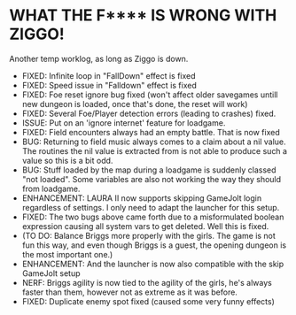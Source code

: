 # WHAT THE F**** IS WRONG WITH ZIGGO!

Another temp worklog, as long as Ziggo is down.


- FIXED: Infinite loop in "FallDown" effect is fixed
- FIXED: Speed issue in "Falldown" effect is fixed
- FIXED: Foe reset ignore bug fixed (won't affect older savegames untill new dungeon is loaded, once that's done, the reset will work)
- FIXED: Several Foe/Player detection errors (leading to crashes) fixed.
- ISSUE: Put on an 'ignore internet' feature for loadgame.
- FIXED: Field encounters always had an empty battle. That is now fixed
- BUG: Returning to field music always comes to a claim about a nil value. The routines the nil value is extracted from is not able to produce such a value so this is a bit odd.
- BUG: Stuff loaded by the map during a loadgame is suddenly classed "not loaded". Some variables are also not working the way they should from loadgame. 
- ENHANCEMENT: LAURA II now supports skipping GameJolt login regardless of settings. I only need to adapt the launcher for this setup.
- FIXED: The two bugs above came forth due to a misformulated boolean expression causing all system vars to get deleted. Well this is fixed.
- (TO DO: Balance Briggs more properly with the girls. The game is not fun this way, and even though Briggs is a guest, the opening dungeon is the most important one.)
- ENHANCEMENT: And the launcher is now also compatible with the skip GameJolt setup
- NERF: Briggs agility is now tied to the agility of the girls, he's always faster than them, however not as extreme as it was before.
- FIXED: Duplicate enemy spot fixed (caused some very funny effects)



